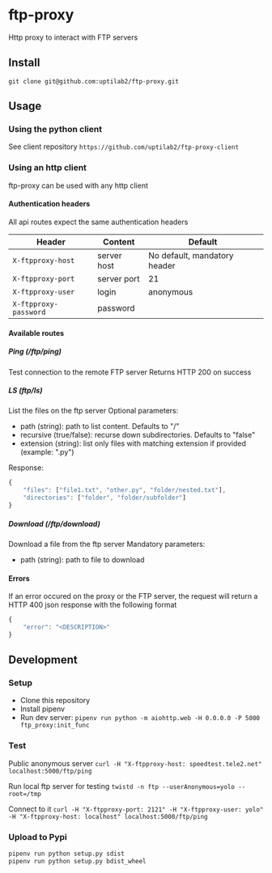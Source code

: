 # ftp-proxy
Http proxy to interact with FTP servers

## Install
`git clone git@github.com:uptilab2/ftp-proxy.git`

## Usage
### Using the python client
See client repository `https://github.com/uptilab2/ftp-proxy-client`

### Using an http client
ftp-proxy can be used with any http client

#### Authentication headers
All api routes expect the same authentication headers

| Header | Content | Default |
|--------|---------|---------|
| `X-ftpproxy-host` | server host | No default, mandatory header |
| `X-ftpproxy-port` | server port | 21 |
| `X-ftpproxy-user` | login | anonymous |
| `X-ftpproxy-password` | password | |

#### Available routes

##### Ping (/ftp/ping)
Test connection to the remote FTP server
Returns HTTP 200 on success

##### LS (ftp/ls)
List the files on the ftp server
Optional parameters:
- path (string): path to list content. Defaults to "/"
- recursive (true/false): recurse down subdirectories. Defaults to "false"
- extension (string): list only files with matching extension if provided (example: ".py")

Response:
```javascript
{
    "files": ["file1.txt", "other.py", "folder/nested.txt"],
    "directories": ["folder", "folder/subfolder"]
}
```

##### Download (/ftp/download)
Download a file from the ftp server
Mandatory parameters:
- path (string): path to file to download


#### Errors
If an error occured on the proxy or the FTP server, the request will return a HTTP 400 json response with the following format
```javascript
{
    "error": "<DESCRIPTION>"
}
```

## Development
### Setup
- Clone this repository
- Install pipenv
- Run dev server: `pipenv run python -m aiohttp.web -H 0.0.0.0 -P 5000 ftp_proxy:init_func`

### Test
Public anonymous server
`curl -H "X-ftpproxy-host: speedtest.tele2.net" localhost:5000/ftp/ping`

Run local ftp server for testing
`twistd -n ftp --userAnonymous=yolo --root=/tmp`

Connect to it
`curl -H "X-ftpproxy-port: 2121" -H "X-ftpproxy-user: yolo" -H "X-ftpproxy-host: localhost" localhost:5000/ftp/ping`

### Upload to Pypi
```bash
pipenv run python setup.py sdist
pipenv run python setup.py bdist_wheel
```
